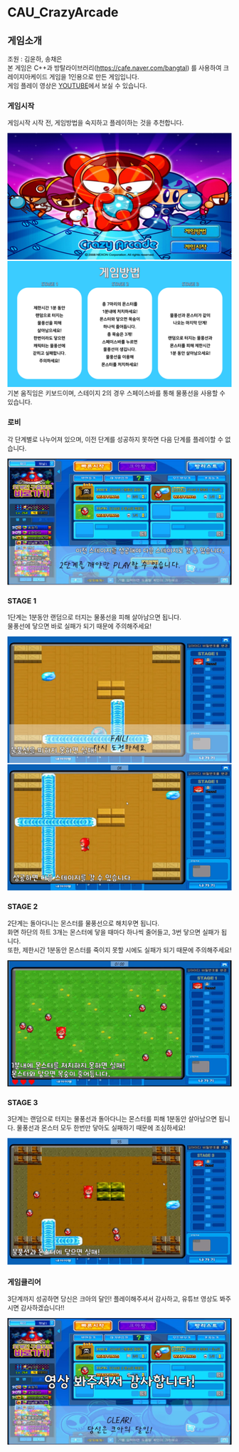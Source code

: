 # CAU_CrazyArcade  
## 게임소개  
조원 : 김윤하, 송채은  
본 게임은 C++과 방탈라이브러리(https://cafe.naver.com/bangtal) 를 사용하여 크레이지아케이드 게임을 1인용으로 만든 게임입니다.  
게임 플레이 영상은 [YOUTUBE](https://youtu.be/rajoXgioej0)에서 보실 수 있습니다.  

### 게임시작
게임시작 시작 전, 게임방법을 숙지하고 플레이하는 것을 추천합니다.    

![게임시작](screenshot/1.png)     
![게임설명](screenshot/2.png)     
기본 움직임은 키보드이며, 스테이지 2의 경우 스페이스바를 통해 물풍선을 사용할 수 있습니다.  
  
### 로비
각 단계별로 나누어져 있으며, 이전 단계를 성공하지 못하면 다음 단계를 플레이할 수 없습니다.   

![로비](screenshot/3.png)  

### STAGE 1
1단계는 1분동안 랜덤으로 터지는 물풍선을 피해 살아남으면 됩니다.    
물풍선에 닿으면 바로 실패가 되기 때문에 주의해주세요!   

![스테이지1](screenshot/4.png)
![스테이지1](screenshot/5.png)

### STAGE 2
2단계는 돌아다니는 몬스터를 물풍선으로 해치우면 됩니다.   
화면 하단의 하트 3개는 몬스터에 닿을 때마다 하나씩 줄어들고, 3번 닿으면 실패가 됩니다.   
또한, 제한시간 1분동안 몬스터를 죽이지 못할 시에도 실패가 되기 때문에 주의해주세요!   

![스테이지2](screenshot/6.png)

### STAGE 3
3단계는 랜덤으로 터지는 물풍선과 돌아다니는 몬스터를 피해 1분동안 살아남으면 됩니다.
물풍선과 몬스터 모두 한번만 닿아도 실패하기 때문에 조심하세요!     

![스테이지3](screenshot/7.png)

### 게임클리어
3단계까지 성공하면 당신은 크아의 달인! 
플레이해주셔서 감사하고, 유튜브 영상도 봐주시면 감사하겠습니다!!  

![게임클리어](screenshot/8.png)
